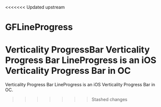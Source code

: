 <<<<<<< Updated upstream
# GFLineProgress
Verticality ProgressBar
Verticality Progress Bar LineProgress is an iOS Verticality Progress Bar in OC
=======
Verticality Progress Bar
LineProgress is an iOS Verticality Progress Bar in OC.
>>>>>>> Stashed changes
